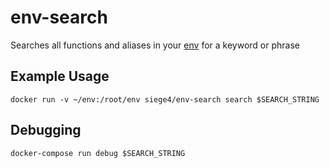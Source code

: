 # env-search
Searches all functions and aliases in your [env](https://github.com/chris-jaques/env) for a keyword or phrase

## Example Usage
```
docker run -v ~/env:/root/env siege4/env-search search $SEARCH_STRING
```

## Debugging
```
docker-compose run debug $SEARCH_STRING
```